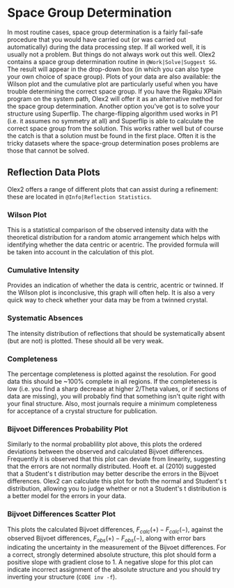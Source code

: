 # Space Group Determination

In most routine cases, space group determination is a fairly fail-safe procedure that you would have carried out (or was carried out automatically) during the data processing step. If all worked well, it is usually not a problem. But things do not always work out this well.
Olex2 contains a space group determination routine in `@Work|Solve|Suggest SG`. The result will appear in the drop-down box (in which you can also type your own choice of space group). Plots of your data are also available: the Wilson plot and the cumulative plot are particularly useful when you have trouble determining the correct space group.
If you have the Rigaku XPlain program on the system path, Olex2 will offer it as an alternative method for the space group determination.
Another option you've got is to solve your structure using Superflip. The charge-flipping algorithm used works in P1 (i.e. it assumes no symmetry at all) and Superflip is able to calculate the correct space group from the solution. This works rather well but of course the catch is that a solution must be found in the first place. Often it is the tricky datasets where the space-group determination poses problems are those that cannot be solved.

## Reflection Data Plots
Olex2 offers a range of different plots that can assist during a refinement: these are located in `@Info|Reflection Statistics`.

### Wilson Plot
This is a statistical comparison of the observed intensity data with the theoretical distribution for a random atomic arrangement which helps with identifying whether the data centric or acentric. The provided formula will be taken into account in the calculation of this plot.

### Cumulative Intensity
Provides an indication of whether the data is centric, acentric or twinned. If the Wilson plot is inconclusive, this graph will often help. It is also a very quick way to check whether your data may be from a twinned crystal.

### Systematic Absences
The intensity distribution of reflections that should be systematically absent (but are not) is plotted. These should all be very weak.

### Completeness
The percentage completeness is plotted against the resolution. For good data this should be ~100% complete in all regions. If the completeness is low (i.e. you find a sharp decrease at higher 2/Theta values, or if sections of data are missing), you will probably find that something isn't quite right with your final structure. Also, most journals require a minimum completeness for acceptance of a crystal structure for publication.

### Bijvoet Differences Probability Plot
Similarly to the normal probablility plot above, this plots the ordered deviations between the observed and calculated Bijvoet differences. Frequently it is observed that this plot can deviate from linearity, suggesting that the errors are not normally distributed. Hooft et. al (2010) suggested that a Student's t distribution may better describe the errors in the Bijvoet differences. Olex2 can calculate this plot for both the normal and Student's t distribution, allowing you to judge whether or not a Student's t distribution is a better model for the errors in your data.

### Bijvoet Differences Scatter Plot
This plots the calculated Bijvoet differences, $F_{calc}(+) - F_{calc}(-)$, against the observed Bijvoet differences, $F_{obs}(+) - F_{obs}(-)$, along with error bars indicating the uncertainty in the measurement of the Bijvoet differences. For a correct, strongly determined absolute structure, this plot should form a positive slope with gradient close to 1. A negative slope for this plot can indicate incorrect assignment of the absolute structure and you should try inverting your structure (`CODE inv -f`).
